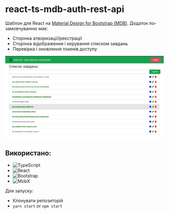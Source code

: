 # react-ts-mdb-auth-rest-api
Шаблон для React на [Material Design for Bootstrap (MDB)](https://mdbootstrap.com/).
Додаток по-замовчуванню має:
* Сторінка атворизації/реєстрації
* Сторінка відображення і керування списком завдань
* Перевірка і оновлення токенів доступу

![img](./assets/MaterialDesignBootstrap.png)

## Використано:
* ![TypeScript](https://img.shields.io/badge/typescript-%23007ACC.svg?style=for-the-badge&logo=typescript&logoColor=white)
* ![React](https://img.shields.io/badge/react-%2320232a.svg?style=for-the-badge&logo=react&logoColor=%2361DAFB)
* ![Bootstrap](https://img.shields.io/badge/material%20design%20bootstrap-512B81?style=for-the-badge&logo=material%20design&logoColor=white)
* ![MobX](https://img.shields.io/badge/mobx-%23316192.svg?style=for-the-badge&logoColor=white)

Для запуску:
* Клонувати репозиторій
* `yarn start` or `npm start`
